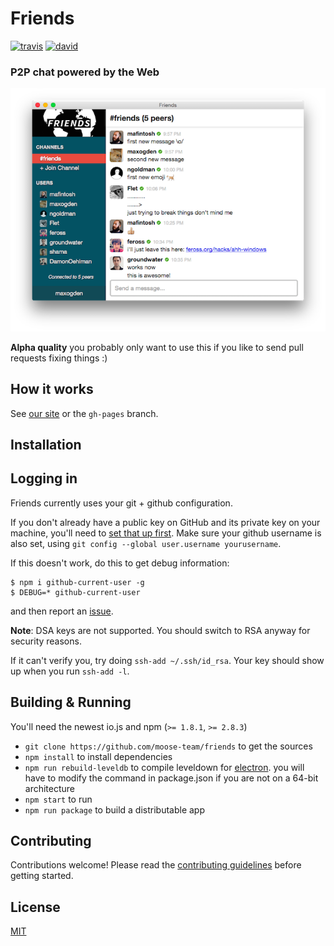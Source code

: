 # Friends

[![travis][travis-image]][travis-url]
[![david][david-image]][david-url]

[travis-image]: https://img.shields.io/travis/moose-team/friends.svg?style=flat-square
[travis-url]: https://travis-ci.org/moose-team/friends
[david-image]: https://img.shields.io/david/moose-team/friends.svg?style=flat-square
[david-url]: https://david-dm.org/moose-team/friends


### P2P chat powered by the Web

![screenshot](static/screenshot.png)

**Alpha quality** you probably only want to use this if you like to send pull requests
fixing things :)

## How it works

See [our site](http://moose-team.github.io/friends/) or the `gh-pages` branch.

## Installation

## Logging in

Friends currently uses your git + github configuration.

If you don't already have a public key on GitHub and its private key on your
machine, you'll need to [set that up
first](https://help.github.com/articles/generating-ssh-keys/). Make sure your
github username is also set, using `git config --global user.username
yourusername`.

If this doesn't work, do this to get debug information:

```
$ npm i github-current-user -g
$ DEBUG=* github-current-user
```

and then report an [issue](https://github.com/noffle/friends/issues).

**Note**: DSA keys are not supported. You should switch to RSA anyway for security reasons.

If it can't verify you, try doing `ssh-add ~/.ssh/id_rsa`. Your key should show up when you run `ssh-add -l`.

## Building & Running

You'll need the newest io.js and npm (`>= 1.8.1`, `>= 2.8.3`)

* `git clone https://github.com/moose-team/friends` to get the sources
* `npm install` to install dependencies
* `npm run rebuild-leveldb` to compile leveldown for [electron](http://electron.atom.io/). you will have to modify the command in package.json if you are not on a 64-bit architecture
* `npm start` to run
* `npm run package` to build a distributable app

## Contributing

Contributions welcome! Please read the [contributing guidelines](CONTRIBUTING.md) before getting started.

## License

[MIT](LICENSE.md)
